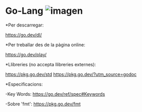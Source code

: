 # Go-Lang                      ![imagen](https://user-images.githubusercontent.com/104821476/178695240-8288e17e-39a9-442c-ab2a-12545e5efea0.png)


*Per descarregar: 

https://go.dev/dl/

*Per treballar des de la pàgina online: 

https://go.dev/play/

*Llibreries (no accepta llibreries externes): 

https://pkg.go.dev/std
https://pkg.go.dev/?utm_source=godoc

*Especificacions: 

-Key Words:
https://go.dev/ref/spec#Keywords

-Sobre 'fmt': 
https://pkg.go.dev/fmt
